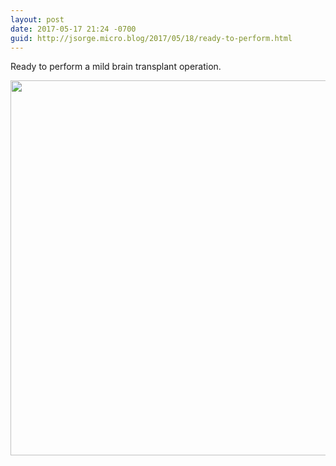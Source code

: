 ```yaml
---
layout: post
date: 2017-05-17 21:24 -0700
guid: http://jsorge.micro.blog/2017/05/18/ready-to-perform.html
---
```

Ready to perform a mild brain transplant operation. 

<img src="http://jsorge.micro.blog/uploads/2017/2fa6b4bc77.jpg" width="600" height="600" style="height: auto" />
